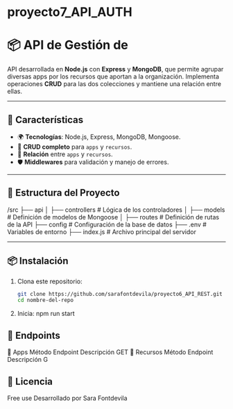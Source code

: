 # proyecto7_API_AUTH
# 📦 API de Gestión de 

API desarrollada en **Node.js** con **Express** y **MongoDB**, que permite agrupar diversas apps por los recursos que aportan a la organización. Implementa operaciones **CRUD** para las dos colecciones y mantiene una relación entre ellas.


---

## 🚀 Características
- 🌍 **Tecnologías**: Node.js, Express, MongoDB, Mongoose.
- 🔄 **CRUD completo** para `apps` y `recursos`.
- 🔗 **Relación** entre `apps` y `recursos`.
- 🛡 **Middlewares** para validación y manejo de errores.

---

## 📂 **Estructura del Proyecto**
/src
├── api
│ ├── controllers # Lógica de los controladores
│ ├── models # Definición de modelos de Mongoose
│ ├── routes # Definición de rutas de la API
├── config # Configuración de la base de datos
├── .env # Variables de entorno
├── index.js # Archivo principal del servidor


---

## 📦 **Instalación**
1. Clona este repositorio:
   ```sh
   git clone https://github.com/sarafontdevila/proyecto6_API_REST.git
   cd nombre-del-repo
2. Inicia: npm run start

   
## 📂 **Endpoints**
📌 Apps
Método	Endpoint	Descripción
GET	
📌 Recursos
Método	Endpoint	Descripción
G

## 📂 **Licencia**
Free use
Desarrollado por Sara Fontdevila

